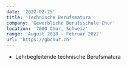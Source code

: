 ```yaml
---
date: '2022-02-25'
title: 'Technische Berufsmatura'
company: 'Gewerbliche Berufsschule Chur'
location: '7000 Chur, Schweiz'
range: 'August 2018 - Februar 2022'
url: 'https://gbchur.ch'
---
```


- Lehrbegleitende technische Berufsmatura
